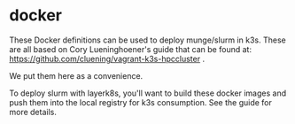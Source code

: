 # docker

These Docker definitions can be used to deploy munge/slurm in k3s.  These are all based on Cory Lueninghoener's guide that can be found at: https://github.com/cluening/vagrant-k3s-hpccluster .

We put them here as a convenience.

To deploy slurm with layerk8s, you'll want to build these docker images and push them into the local registry for k3s consumption.  See the guide for more details.
